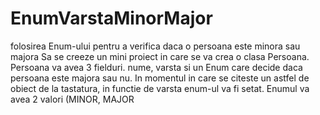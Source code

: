 # EnumVarstaMinorMajor
folosirea Enum-ului pentru a verifica daca o persoana este minora sau majora
Sa se creeze un mini proiect in care se va crea o clasa Persoana.
Persoana va avea 3 fielduri. nume, varsta si un Enum care decide daca persoana este majora sau nu.
In momentul in care se citeste un astfel de obiect de la tastatura, in functie de varsta enum-ul va fi setat.
Enumul va avea 2 valori (MINOR, MAJOR
